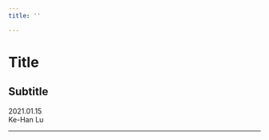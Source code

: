 ```yaml
---
title: ''

---
```


# Title <!-- .element: class="title" -->
## Subtitle <!-- .element: class="subtitle" -->

<div class="title-name">
2021.01.15 <br>
Ke-Han Lu
</div>

---